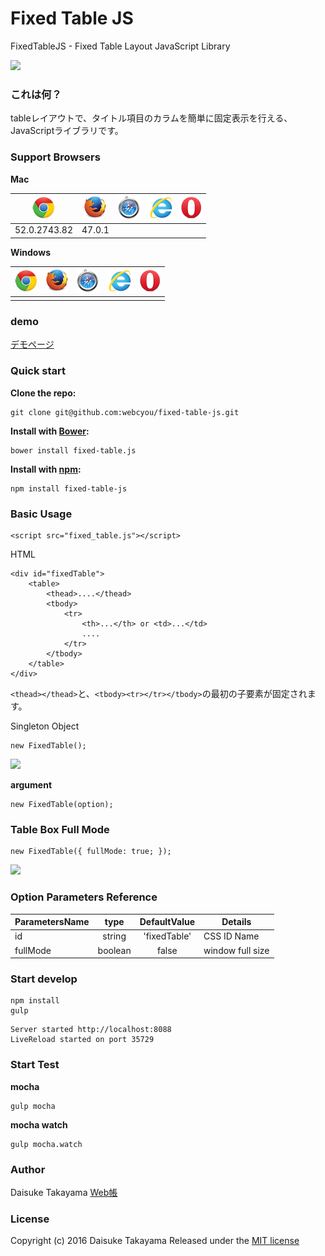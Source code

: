 # Fixed Table JS
FixedTableJS - Fixed Table Layout JavaScript Library


![](http://webcyou.com/fixed_table_js/img/fixed_table.png)

### これは何？
tableレイアウトで、タイトル項目のカラムを簡単に固定表示を行える、JavaScriptライブラリです。


### Support Browsers
**Mac**

| ![](./demo/img/icon/icon_chrome.png) |  ![](./demo/img/icon/icon_firefox.png)  | ![](./demo/img/icon/icon_safari.png)  | ![](./demo/img/icon/icon_ie.png)  |![](./demo/img/icon/icon_opera.png)  | 
| :---------------: | :---------------:| :---------------:| :---------------:| :---------------:|
| 52.0.2743.82 | 47.0.1 |  |  | |

**Windows**

| ![](./demo/img/icon/icon_chrome.png) |  ![](./demo/img/icon/icon_firefox.png)  | ![](./demo/img/icon/icon_safari.png)  | ![](./demo/img/icon/icon_ie.png)  |![](./demo/img/icon/icon_opera.png)  | 
| :---------------: | :---------------:| :---------------:| :---------------:| :---------------:|
|  |  |  |  | |


### demo
[デモページ](https://webcyou.github.io/fixed_table/)

###  Quick start

**Clone the repo:**
```
git clone git@github.com:webcyou/fixed-table-js.git
```

**Install with [Bower](http://bower.io):**
```
bower install fixed-table.js
```

**Install with [npm](https://www.npmjs.com):**

```
npm install fixed-table-js
```


### Basic Usage

```
<script src="fixed_table.js"></script>
```

HTML
```
<div id="fixedTable">
    <table>
        <thead>....</thead>
        <tbody>
            <tr>
                <th>...</th> or <td>...</td>
                ....
            </tr>
        </tbody>
    </table>
</div>
```
`<thead></thead>`と、`<tbody><tr></tr></tbody>`の最初の子要素が固定されます。


Singleton Object

```
new FixedTable();
```

![](http://webcyou.com/fixed_table_js/img/f_t_01.png)


**argument**

```
new FixedTable(option);
```

### Table Box Full Mode

```
new FixedTable({ fullMode: true; });
```

![](http://webcyou.com/fixed_table_js/img/f_t_02.png)

### Option Parameters Reference

| ParametersName | type         | DefaultValue | Details                | 
| --------------- |:---------------:|:---------------:|-------------------- |
| id | string | 'fixedTable' | CSS ID Name |
| fullMode | boolean | false | window full size |


### Start develop
```
npm install
gulp 
```

```
Server started http://localhost:8088
LiveReload started on port 35729
```

### Start Test

**mocha**
```
gulp mocha
```

**mocha watch**
```
gulp mocha.watch
```


### Author
Daisuke Takayama
[Web帳](http://www.webcyou.com/)


### License
Copyright (c) 2016 Daisuke Takayama
Released under the [MIT license](http://opensource.org/licenses/mit-license.php)
